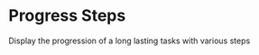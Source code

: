 <script lang="ts">
    import ProgressSteps from "$lib/components/ProgressSteps.svelte";
</script>

# Progress Steps

Display the progression of a long lasting tasks with various steps

<ProgressSteps />
